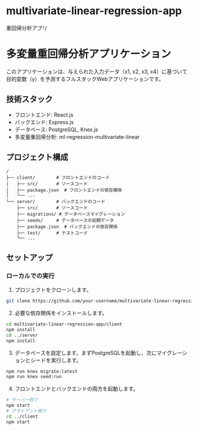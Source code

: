 # multivariate-linear-regression-app
重回帰分析アプリ
# 多変量重回帰分析アプリケーション

このアプリケーションは、与えられた入力データ（x1, x2, x3, x4）に基づいて目的変数（y）を予測するフルスタックWebアプリケーションです。

## 技術スタック

- フロントエンド: React.js
- バックエンド: Express.js
- データベース: PostgreSQL, Knex.js
- 多変量重回帰分析: ml-regression-multivariate-linear

## プロジェクト構成

```
/
├── client/        # フロントエンドのコード
│   ├── src/       # ソースコード
│   ├── package.json  # フロントエンドの依存関係
│   └── ...
└── server/        # バックエンドのコード
    ├── src/       # ソースコード
    ├── migrations/ # データベースマイグレーション
    ├── seeds/     # データベースの初期データ
    ├── package.json  # バックエンドの依存関係
    ├── test/      # テストコード
    └── ...
```

## セットアップ

### ローカルでの実行

1. プロジェクトをクローンします。

```bash
git clone https://github.com/your-username/multivariate-linear-regression-app.git
```

2. 必要な依存関係をインストールします。

```bash
cd multivariate-linear-regression-app/client
npm install
cd ../server
npm install
```

3. データベースを設定します。まずPostgreSQLを起動し、次にマイグレーションとシードを実行します。

```bash
npm run knex migrate:latest
npm run knex seed:run
```

4. フロントエンドとバックエンドの両方を起動します。

```bash
# サーバー側で
npm start
# クライアント側で
cd ../client
npm start
```
